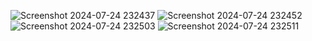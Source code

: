 ![Screenshot 2024-07-24 232437](https://github.com/user-attachments/assets/e2bf5853-41ed-4b6f-93ca-8213f9358662)
![Screenshot 2024-07-24 232452](https://github.com/user-attachments/assets/e8051bab-a8c6-4cb6-9bb0-1aaf49568151)
![Screenshot 2024-07-24 232503](https://github.com/user-attachments/assets/66fbe5dd-388b-487f-b0fa-5c9c4c7b2211)
![Screenshot 2024-07-24 232511](https://github.com/user-attachments/assets/feac6107-59f6-4326-a48f-70884bbb81f3)
